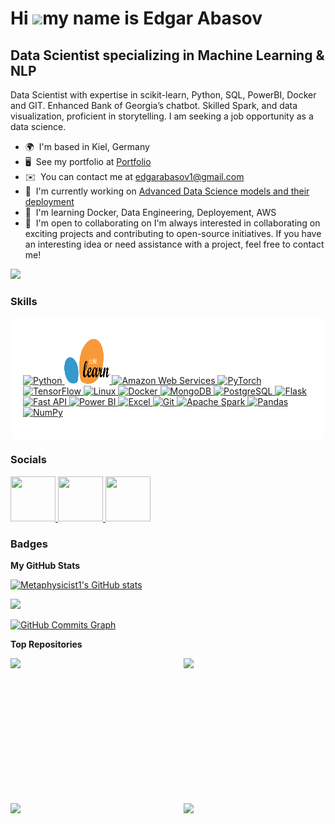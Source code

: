 Hi ![](https://i.gifer.com/APU5.gif)my name is Edgar Abasov
====================================================================================================================================

Data Scientist specializing in Machine Learning & NLP
-----------------------------------------------------

Data Scientist with expertise in scikit-learn, Python, SQL, PowerBI, Docker and GIT. Enhanced Bank of Georgia’s chatbot. Skilled Spark, and data visualization, proficient in storytelling. I am seeking a job opportunity as a data science.

* 🌍  I'm based in Kiel, Germany
* 🖥️  See my portfolio at [Portfolio](http://www.datascienceportfol.io/metaphysicist)
* ✉️  You can contact me at [edgarabasov1@gmail.com](mailto:edgarabasov1@gmail.com)
* 🚀  I'm currently working on [Advanced Data Science models and their deployment](http://github.com/Metaphysicist1/ml-zoomcamp)
* 🧠  I'm learning Docker, Data Engineering, Deployement, AWS
* 🤝  I'm open to collaborating on I'm always interested in collaborating on exciting projects and contributing to open-source initiatives. If you have an interesting idea or need assistance with a project, feel free to contact me!

<a href="https://www.github.com/Metaphysicist1" target="_blank" rel="noreferrer"><img
src="https://img.shields.io/github/followers/Metaphysicist1?logo=github&style=for-the-badge&color=0891b2&labelColor=1c1917" /></a>

### Skills

<div style="background-color: #FFFFFF; padding: 20px; border-radius: 10px;">
<p align="left" ">


   <a href="https://www.python.org/" target="_blank" rel="noreferrer">
    <img src="https://raw.githubusercontent.com/danielcranney/readme-generator/main/public/icons/skills/python-colored.svg" width="72" height="72" alt="Python" />
  </a>
  <a href="https://scikit-learn.org/" target="_blank" rel="noreferrer">
    <img src="https://raw.githubusercontent.com/scikit-learn/scikit-learn/28c0067be976a8fd12f4750d85eb9591abcb7b5d/doc/logos/scikit-learn-logo-without-subtitle.svg" width="72" height="72" alt="Scikit-learn" />
  </a>
  <a href="https://aws.amazon.com" target="_blank" rel="noreferrer">
    <img src="https://raw.githubusercontent.com/danielcranney/readme-generator/main/public/icons/skills/aws-colored.svg" width="72" height="72" alt="Amazon Web Services" />
  </a>
  <a href="https://pytorch.org/" target="_blank" rel="noreferrer">
    <img src="https://raw.githubusercontent.com/danielcranney/readme-generator/main/public/icons/skills/pytorch-colored.svg" width="72" height="72" alt="PyTorch" />
  </a>
  <a href="https://www.tensorflow.org/" target="_blank" rel="noreferrer">
    <img src="https://raw.githubusercontent.com/danielcranney/readme-generator/main/public/icons/skills/tensorflow-colored.svg" width="72" height="72" alt="TensorFlow" />
  </a>
  <a href="https://www.linux.org" target="_blank" rel="noreferrer">
    <img src="https://raw.githubusercontent.com/danielcranney/readme-generator/main/public/icons/skills/linux-colored.svg" width="72" height="72" alt="Linux" />
  </a>
  <a href="https://www.docker.com/" target="_blank" rel="noreferrer">
    <img src="https://raw.githubusercontent.com/danielcranney/readme-generator/main/public/icons/skills/docker-colored.svg" width="72" height="72" alt="Docker" />
  </a>
  <a href="https://www.mongodb.com/" target="_blank" rel="noreferrer">
    <img src="https://raw.githubusercontent.com/danielcranney/readme-generator/main/public/icons/skills/mongodb-colored.svg" width="72" height="72" alt="MongoDB" />
  </a>
  <a href="https://www.postgresql.org/" target="_blank" rel="noreferrer">
    <img src="https://raw.githubusercontent.com/danielcranney/readme-generator/main/public/icons/skills/postgresql-colored.svg" width="72" height="72" alt="PostgreSQL" />
  </a>
  <a href="https://flask.palletsprojects.com/en/2.0.x/" target="_blank" rel="noreferrer">
    <img src="https://raw.githubusercontent.com/danielcranney/readme-generator/main/public/icons/skills/flask-colored.svg" width="72" height="72" alt="Flask" />
  </a>
  <a href="https://fastapi.tiangolo.com/" target="_blank" rel="noreferrer">
    <img src="https://raw.githubusercontent.com/danielcranney/readme-generator/main/public/icons/skills/fastapi-colored.svg" width="72" height="72" alt="Fast API" />
  </a>
  <a href="https://powerbi.microsoft.com/" target="_blank" rel="noreferrer">
    <img src="https://upload.wikimedia.org/wikipedia/commons/c/cf/New_Power_BI_Logo.svg" width="72" height="72" alt="Power BI" />
  </a>
   <a href="https://www.microsoft.com/en-us/microsoft-365/excel" target="_blank" rel="noreferrer">
    <img src="https://upload.wikimedia.org/wikipedia/commons/3/34/Microsoft_Office_Excel_%282019%E2%80%93present%29.svg" width="72" height="72" alt="Excel" />
  </a>
  <a href="https://git-scm.com/" target="_blank" rel="noreferrer">
    <img src="https://raw.githubusercontent.com/danielcranney/readme-generator/main/public/icons/skills/git-colored.svg" width="72" height="72" alt="Git" />
  </a>
  <a href="https://spark.apache.org/" target="_blank" rel="noreferrer">
    <img src="https://upload.wikimedia.org/wikipedia/commons/f/f3/Apache_Spark_logo.svg" width="72" height="72" alt="Apache Spark" />
  </a>
  <a href="https://pandas.pydata.org/" target="_blank" rel="noreferrer" >
    <img src="https://upload.wikimedia.org/wikipedia/commons/e/ed/Pandas_logo.svg" width="72" height="72" alt="Pandas" />
  </a>
  <a href="https://numpy.org/" target="_blank" rel="noreferrer">
    <img src="https://upload.wikimedia.org/wikipedia/commons/3/31/NumPy_logo_2020.svg" width="72" height="72" alt="NumPy" />
  </a>
</p>

</div>

### Socials

<p align="left"> 
  <a href="https://www.github.com/Metaphysicist1" target="_blank" rel="noreferrer"> <picture> <source media="(prefers-color-scheme: dark)" srcset="https://raw.githubusercontent.com/danielcranney/readme-generator/main/public/icons/socials/github-dark.svg" /> <source media="(prefers-color-scheme: light)" srcset="https://raw.githubusercontent.com/danielcranney/readme-generator/main/public/icons/socials/github.svg" /> <img src="https://raw.githubusercontent.com/danielcranney/readme-generator/main/public/icons/socials/github.svg" width="72" height="72"  /> </picture> </a>
  <a href="https://www.linkedin.com/in/edgar-abasov" target="_blank" rel="noreferrer"> <picture> <source media="(prefers-color-scheme: dark)" srcset="https://raw.githubusercontent.com/danielcranney/readme-generator/main/public/icons/socials/linkedin-dark.svg" /> <source media="(prefers-color-scheme: light)" srcset="https://raw.githubusercontent.com/danielcranney/readme-generator/main/public/icons/socials/linkedin.svg" /> <img src="https://raw.githubusercontent.com/danielcranney/readme-generator/main/public/icons/socials/linkedin.svg" width="72" height="72"  /> </picture> </a> 
  <a href="http://www.medium.com/@edgarabasov1" width="72" height="72" target="_blank" rel="noreferrer"> <picture> <source media="(prefers-color-scheme: dark)" srcset="https://raw.githubusercontent.com/danielcranney/readme-generator/main/public/icons/socials/medium-dark.svg" /> <source media="(prefers-color-scheme: light)" srcset="https://raw.githubusercontent.com/danielcranney/readme-generator/main/public/icons/socials/medium.svg" /> <img src="https://raw.githubusercontent.com/danielcranney/readme-generator/main/public/icons/socials/medium.svg" width="72" height="72" /> </picture> </a></p>

### Badges

<b>My GitHub Stats</b>

<a href="http://www.github.com/Metaphysicist1"><img src="https://github-readme-stats.vercel.app/api?username=Metaphysicist1&show_icons=true&hide=&count_private=true&title_color=0891b2&text_color=ffffff&icon_color=0891b2&bg_color=1c1917&hide_border=true&show_icons=true" alt="Metaphysicist1's GitHub stats" /></a>

<a href="http://www.github.com/Metaphysicist1"><img src="https://github-readme-streak-stats.herokuapp.com/?user=Metaphysicist1&stroke=ffffff&background=1c1917&ring=0891b2&fire=0891b2&currStreakNum=ffffff&currStreakLabel=0891b2&sideNums=ffffff&sideLabels=ffffff&dates=ffffff&hide_border=true" /></a>

<a href="http://www.github.com/Metaphysicist1"><img src="https://github-readme-activity-graph.cyclic.app/graph?username=Metaphysicist1&bg_color=1c1917&color=ffffff&line=0891b2&point=ffffff&area_color=1c1917&area=true&hide_border=true&custom_title=GitHub%20Commits%20Graph" alt="GitHub Commits Graph" /></a>

<b>Top Repositories</b>

<div width="100%" align="center"><a href="https://github.com/Metaphysicist1/Customer_Churn_Classification" align="left"><img align="left" width="45%" src="https://github-readme-stats.vercel.app/api/pin/?username=Metaphysicist1&repo=Customer_Churn_Classification&title_color=0891b2&text_color=ffffff&icon_color=0891b2&bg_color=1c1917&hide_border=true&locale=en" /></a><a href="https://github.com/Metaphysicist1/CoverBot" align="right"><img align="right" width="45%" src="https://github-readme-stats.vercel.app/api/pin/?username=Metaphysicist1&repo=CoverBot&title_color=0891b2&text_color=ffffff&icon_color=0891b2&bg_color=1c1917&hide_border=true&locale=en" /></a></div><br /><br /><br /><br /><br /><br /><br />

<br /><br /><br /><br /><br />

<div width="100%" align="center"><a href="https://github.com/Metaphysicist1/ml-zoomcamp" align="left"><img align="left" width="45%" src="https://github-readme-stats.vercel.app/api/pin/?username=Metaphysicist1&repo=ml-zoomcamp&title_color=0891b2&text_color=ffffff&icon_color=0891b2&bg_color=1c1917&hide_border=true&locale=en" /></a><a href="https://github.com/Metaphysicist1/Fine-tuning-NER-for-En" align="right"><img align="right" width="45%" src="https://github-readme-stats.vercel.app/api/pin/?username=Metaphysicist1&repo=Fine-tuning-NER-for-En&title_color=0891b2&text_color=ffffff&icon_color=0891b2&bg_color=1c1917&hide_border=true&locale=en" /></a></div>
